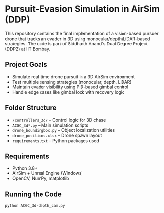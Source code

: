 # Pursuit-Evasion Simulation in AirSim (DDP)

This repository contains the final implementation of a vision-based pursuer drone that tracks an evader in 3D using monocular/depth/LiDAR-based strategies. The code is part of Siddharth Anand's Dual Degree Project (DDP2) at IIT Bombay.

## Project Goals
- Simulate real-time drone pursuit in a 3D AirSim environment
- Test multiple sensing strategies (monocular, depth, LiDAR)
- Maintain evader visibility using PID-based gimbal control
- Handle edge cases like gimbal lock with recovery logic

## Folder Structure
- `/controllers_3d/` – Control logic for 3D chase
- `ACGC_3d*.py` – Main simulation scripts
- `drone_boundingbox.py` – Object localization utilities
- `drone_positions.xlsx` – Drone spawn layout
- `requirements.txt` – Python packages used

## Requirements
- Python 3.8+
- AirSim + Unreal Engine (Windows)
- OpenCV, NumPy, matplotlib

## Running the Code
```bash
python ACGC_3d-depth_cam.py

